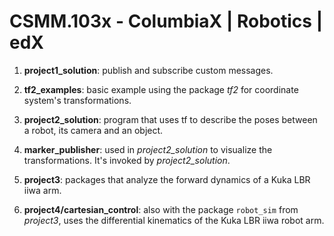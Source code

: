 # CSMM.103x - ColumbiaX | Robotics | edX

1) **project1_solution**: publish and subscribe custom messages.

2) **tf2_examples**: basic example using the package _tf2_ for coordinate system's transformations.

3) **project2_solution**: program that uses tf to describe the poses between a robot, its camera and an object.

4) **marker_publisher**: used in _project2_solution_ to visualize the transformations. It's invoked by _project2_solution_.

5) **project3**: packages that analyze the forward dynamics of a Kuka LBR iiwa arm.

6) **project4/cartesian_control**: also with the package `robot_sim` from _project3_, uses the differential kinematics of the Kuka LBR iiwa robot arm.
